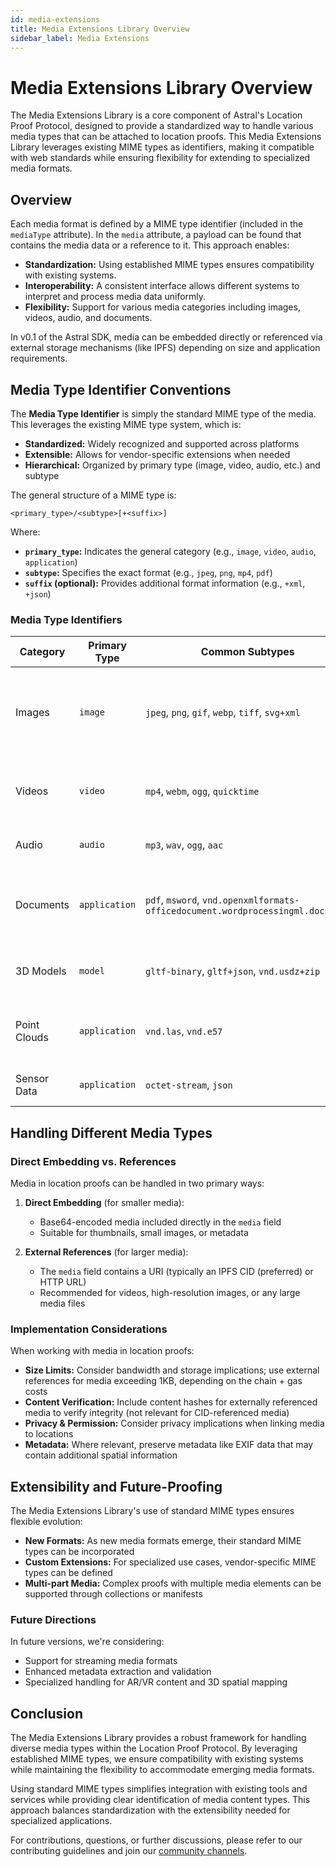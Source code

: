 ```yaml
---
id: media-extensions
title: Media Extensions Library Overview
sidebar_label: Media Extensions
---
```


# Media Extensions Library Overview

The Media Extensions Library is a core component of Astral's Location Proof Protocol, designed to provide a standardized way to handle various media types that can be attached to location proofs. This Media Extensions Library leverages existing MIME types as identifiers, making it compatible with web standards while ensuring flexibility for extending to specialized media formats.

## Overview

Each media format is defined by a MIME type identifier (included in the `mediaType` attribute). In the `media` attribute, a payload can be found that contains the media data or a reference to it. This approach enables:

- **Standardization:** Using established MIME types ensures compatibility with existing systems.
- **Interoperability:** A consistent interface allows different systems to interpret and process media data uniformly.
- **Flexibility:** Support for various media categories including images, videos, audio, and documents.

In v0.1 of the Astral SDK, media can be embedded directly or referenced via external storage mechanisms (like IPFS) depending on size and application requirements.

## Media Type Identifier Conventions

The **Media Type Identifier** is simply the standard MIME type of the media. This leverages the existing MIME type system, which is:

- **Standardized:** Widely recognized and supported across platforms
- **Extensible:** Allows for vendor-specific extensions when needed
- **Hierarchical:** Organized by primary type (image, video, audio, etc.) and subtype

The general structure of a MIME type is:

`<primary_type>/<subtype>[+<suffix>]`

Where:
- **`primary_type`:** Indicates the general category (e.g., `image`, `video`, `audio`, `application`)
- **`subtype`:** Specifies the exact format (e.g., `jpeg`, `png`, `mp4`, `pdf`)
- **`suffix` (optional):** Provides additional format information (e.g., `+xml`, `+json`)

### Media Type Identifiers

| Category | Primary Type | Common Subtypes | Full Identifier Examples | v0.1 Support | Additional Details |
|----------|-------------|-----------------|--------------------------|--------------|-------------------|
| Images   | `image`     | `jpeg`, `png`, `gif`, `webp`, `tiff`, `svg+xml` | `image/jpeg`, `image/png`, `image/svg+xml` | Limited Support | Standard web image formats; SVG supports vector graphics |
| Videos   | `video`     | `mp4`, `webm`, `ogg`, `quicktime` | `video/mp4`, `video/webm` | Limited Support | Common video formats for web and mobile |
| Audio    | `audio`     | `mp3`, `wav`, `ogg`, `aac` | `audio/mpeg`, `audio/wav` | Limited Support | Standard audio formats |
| Documents| `application` | `pdf`, `msword`, `vnd.openxmlformats-officedocument.wordprocessingml.document` | `application/pdf` | Limited Support | Document formats, with PDF as primary supported type |
| 3D Models | `model`    | `gltf-binary`, `gltf+json`, `vnd.usdz+zip` | `model/gltf-binary` | Future | 3D model formats for AR/VR applications |
| Point Clouds | `application` | `vnd.las`, `vnd.e57` | `application/vnd.las` | Future | Specialized formats for LiDAR and 3D scanning |
| Sensor Data | `application` | `octet-stream`, `json` | `application/json` | Future | Raw or structured sensor data |

## Handling Different Media Types

### Direct Embedding vs. References

Media in location proofs can be handled in two primary ways:

1. **Direct Embedding** (for smaller media):
   - Base64-encoded media included directly in the `media` field
   - Suitable for thumbnails, small images, or metadata

2. **External References** (for larger media):
   - The `media` field contains a URI (typically an IPFS CID (preferred) or HTTP URL)
   - Recommended for videos, high-resolution images, or any large media files

### Implementation Considerations

When working with media in location proofs:

- **Size Limits:** Consider bandwidth and storage implications; use external references for media exceeding 1KB, depending on the chain + gas costs
- **Content Verification:** Include content hashes for externally referenced media to verify integrity (not relevant for CID-referenced media)
- **Privacy & Permission:** Consider privacy implications when linking media to locations
- **Metadata:** Where relevant, preserve metadata like EXIF data that may contain additional spatial information

## Extensibility and Future-Proofing

The Media Extensions Library's use of standard MIME types ensures flexible evolution:

- **New Formats:** As new media formats emerge, their standard MIME types can be incorporated
- **Custom Extensions:** For specialized use cases, vendor-specific MIME types can be defined
- **Multi-part Media:** Complex proofs with multiple media elements can be supported through collections or manifests

### Future Directions

In future versions, we're considering:

- Support for streaming media formats
- Enhanced metadata extraction and validation
- Specialized handling for AR/VR content and 3D spatial mapping

## Conclusion

The Media Extensions Library provides a robust framework for handling diverse media types within the Location Proof Protocol. By leveraging established MIME types, we ensure compatibility with existing systems while maintaining the flexibility to accommodate emerging media formats.

Using standard MIME types simplifies integration with existing tools and services while providing clear identification of media content types. This approach balances standardization with the extensibility needed for specialized applications.

For contributions, questions, or further discussions, please refer to our contributing guidelines and join our [community channels](https://t.me/+UkTOSXnDcDM5ZTBk). 